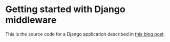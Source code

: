 # Getting started with Django middleware

This is the source code for a Django application described in
[this blog post](https://pfertyk.me/2020/04/getting-started-with-django-middleware/).
